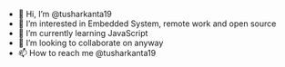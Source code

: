 - 👋 Hi, I’m @tusharkanta19
- 👀 I’m interested in Embedded System, remote work and open source
- 🌱 I’m currently learning JavaScript
- 💞️ I’m looking to collaborate on anyway
- 📫 How to reach me @tusharkanta19

<!---
tusharkanta19/tusharkanta19 is a ✨ special ✨ repository because its `README.md` (this file) appears on your GitHub profile.
You can click the Preview link to take a look at your changes.
--->
